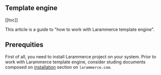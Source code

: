 ## Template engine

[[toc]]

This article is a guide to "how to work with Larammerce template engine".

## Prerequities

First of all, you need to install Larammerce project on your system.
Prior to work with Larammerce template engine, consider studing documents composed on [installation](https://docs.larammerce.com/8.x/getting-started/installation.html) section on `larammerce.com`.

